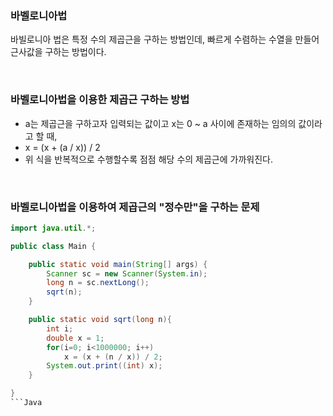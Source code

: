 ### 바벨로니아법
바빌로니아 법은 특정 수의 제곱근을 구하는 방법인데, 빠르게 수렴하는 수열을 만들어 근사값을 구하는 방법이다.

<br/>

### 바벨로니아법을 이용한 제곱근 구하는 방법
+ a는 제곱근을 구하고자 입력되는 값이고 x는 0 ~ a 사이에 존재하는 임의의 값이라고 할 때,
+ x = (x + (a / x)) / 2
+ 위 식을 반복적으로 수행할수록 점점 해당 수의 제곱근에 가까워진다.

<br/>

### 바벨로니아법을 이용하여 제곱근의 "정수만"을 구하는 문제
```Java
import java.util.*;

public class Main {

    public static void main(String[] args) {
        Scanner sc = new Scanner(System.in);
        long n = sc.nextLong();
        sqrt(n);
    }

    public static void sqrt(long n){
        int i;
        double x = 1;
        for(i=0; i<1000000; i++)
            x = (x + (n / x)) / 2;
        System.out.print((int) x);
    }

}
```Java
